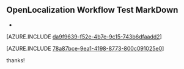 ## OpenLocalization Workflow Test MarkDown
* 

[AZURE.INCLUDE [da9f9639-f52e-4b7e-9c15-743b6dfaadd2](calleeMd1.md)]



[AZURE.INCLUDE [78a87bce-9ea1-4198-8773-800c091025e0](calleeMd2.md)]

 
thanks!